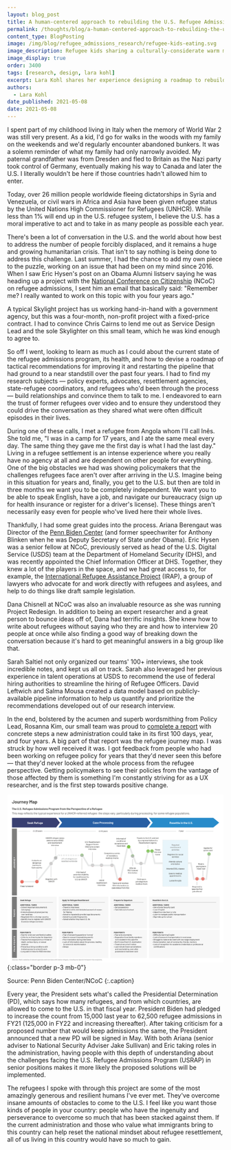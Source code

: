 ```yaml
---
layout: blog_post
title: A human-centered approach to rebuilding the U.S. Refugee Admission Program
permalink: /thoughts/blog/a-human-centered-approach-to-rebuilding-the-us-refugee-admission-program
content_type: BlogPosting
image: /img/blog/refugee_admissions_research/refugee-kids-eating.svg
image_description: Refugee kids sharing a culturally-considerate warm meal upon arrival in the U.S.
image_display: true
order: 3400
tags: [research, design, lara kohl]
excerpt: Lara Kohl shares her experience designing a roadmap to rebuild the U.S. Refugee Admission Program, as part of a project with the National Conference on Citizenship.
authors:
  - Lara Kohl
date_published: 2021-05-08
date: 2021-05-08
---
```

I spent part of my childhood living in Italy when the memory of World War 2 was still very present. As a kid, I'd go for walks in the woods with my family on the weekends and we'd regularly encounter abandoned bunkers. It was a solemn reminder of what my family had only narrowly avoided. My paternal grandfather was from Dresden and fled to Britain as the Nazi party took control of Germany, eventually making his way to Canada and later the U.S. I literally wouldn't be here if those countries hadn't allowed him to enter.

Today, over 26 million people worldwide fleeing dictatorships in Syria and Venezuela, or civil wars in Africa and Asia have been given refugee status by the United Nations High Commissioner for Refugees (UNHCR).  While less than 1% will end up in the U.S. refugee system, I believe the U.S. has a moral imperative to act and to take in as many people as possible each year.

There's been a lot of conversation in the U.S. and the world about how best to address the number of people forcibly displaced, and it remains a huge and growing humanitarian crisis.  That isn't to say nothing is being done to address this challenge. Last summer, I had the chance to add my own piece to the puzzle, working on an issue that had been on my mind since 2016. When I saw Eric Hysen's post on an Obama Alumni listserv saying he was heading up a project with the [National Conference on Citizenship](https://ncoc.org/) (NCoC) on refugee admissions, I sent him an email that basically said: "Remember me? I really wanted to work on this topic with you four years ago."

A typical Skylight project has us working hand-in-hand with a government agency, but this was a four-month, non-profit project with a fixed-price contract. I had to convince Chris Cairns to lend me out as Service Design Lead and the sole Skylighter on this small team, which he was kind enough to agree to.

So off I went, looking to learn as much as I could about the current state of the refugee admissions program, its health, and how to devise a roadmap of tactical recommendations for improving it and restarting the pipeline that had ground to a near standstill over the past four years. I had to find my research subjects &mdash; policy experts, advocates,  resettlement agencies, state-refugee coordinators, and refugees who'd been through the process &mdash; build relationships and convince them to talk to me. I endeavored to earn the trust of former refugees over video and to ensure they understood they could drive the conversation as they shared what were often difficult episodes in their lives.

During one of these calls, I met a refugee from Angola whom I'll call Inês. She told me, "I was in a camp for 17 years, and I ate the same meal every day. The same thing they gave me the first day is what I had the last day." Living in a refugee settlement is an intense experience where you really have no agency at all and are dependent on other people for everything. One of the big obstacles we had was showing policymakers that the challenges refugees face aren't over after arriving in the U.S. Imagine being in this situation for years and, finally, you get to the U.S. but then are told in three months we want you to be completely independent. We want you to be able to speak English, have a job, and navigate our bureaucracy (sign up for health insurance or register for a driver's license). These things aren't necessarily easy even for people who've lived here their whole lives.

Thankfully, I had some great guides into the process. Ariana Berengaut was Director of the [Penn Biden Center](https://global.upenn.edu/penn-biden-center) (and former speechwriter for Anthony Blinken when he was Deputy Secretary of State under Obama). Eric Hysen was a senior fellow at NCoC, previously served as head of the U.S. Digital Service (USDS) team at the Department of Homeland Security (DHS), and was recently appointed the Chief Information Officer at DHS. Together, they knew a lot of the players in the space, and we had great access to, for example, the [International Refugee Assistance Project](https://refugeerights.org/) (IRAP), a group of lawyers who advocate for and work directly with refugees and asylees, and help to do things like draft sample legislation.

Dana Chisnell at NCoC was also an invaluable resource as she was running Project Redesign. In addition to being an expert researcher and a great person to bounce ideas off of, Dana had terrific insights. She knew how to write about refugees without saying who they are and how to interview 20 people at once while also finding a good way of breaking down the conversation because it's hard to get meaningful answers in a big group like that.

Sarah Saltiel not only organized our teams' 100+ interviews, she took incredible notes, and kept us all on track. Sarah also leveraged her previous experience in talent operations at USDS to recommend the use of federal hiring authorities to streamline the hiring of Refugee Officers. David Leftwich and Salma Mousa created a data model based on publicly-available pipeline information to help us quantify and prioritize the recommendations developed out of our research interview.

In the end, bolstered by the acumen and superb wordsmithing from Policy Lead, Rosanna Kim, our small team was proud to [complete a report](https://www.ncoc.org/wp-content/uploads/2020/10/Final-Report-A-Roadmap-to-Rebuilding-USRAP.pdf) with concrete steps a new administration could take in its first 100 days, year, and four years. A big part of that report was the refugee journey map. I was struck by how well received it was. I got feedback from people who had been working on refugee policy for years that they'd never seen this before &mdash; that they'd never looked at the whole process from the refugee perspective. Getting policymakers to see their policies from the vantage of those affected by them is something I'm constantly striving for as a UX researcher, and is the first step towards positive change.

![A journey map of the refugee admission experience.](/img/blog/refugee_admissions_research/refugee-admission-journey-map.png)
{:class="border p-3 mb-0"}

Source: Penn Biden Center/NCoC
{:.caption}

Every year, the President sets what's called the Presidential Determination (PD), which says how many refugees, and from which countries, are allowed to come to the U.S. in that fiscal year. President Biden had pledged to increase the count from 15,000 last year to 62,500 refugee admissions in FY21 (125,000 in FY22 and increasing thereafter). After taking criticism for a proposed number that would keep admissions the same, the President announced that a new PD will be signed in May. With both Ariana (senior adviser to National Security Adviser Jake Sullivan) and Eric taking roles in the administration, having people with this depth of understanding about the challenges facing the U.S. Refugee Admissions Program (USRAP) in senior positions makes it more likely the proposed solutions will be implemented.

The refugees I spoke with through this project are some of the most amazingly generous and resilient humans I've ever met. They've overcome insane amounts of obstacles to come to the U.S. I feel like you want those kinds of people in your country: people who have the ingenuity and perseverance to overcome so much that has been stacked against them. If the current administration and those who value what immigrants bring to this country can help reset the national mindset about refugee resettlement, all of us living in this country would have so much to gain.
